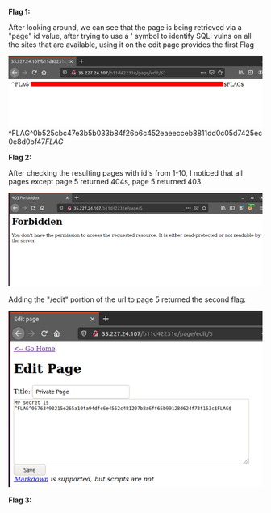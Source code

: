 **Flag 1:**

After looking around, we can see that the page is being retrieved via a "page"
id value, after trying to use a ' symbol to identify SQLi vulns on all the
sites that are available, using it on the edit page provides the first Flag

![Flag 1 screenshot](screenshots/flag1shot.png)
^FLAG^0b525cbc47e3b5b033b84f26b6c452eaeecceb8811dd0c05d7425ec0e8d0bf47$FLAG$



**Flag 2:**

After checking the resulting pages with id's from 1-10, I noticed that all pages
except page 5 returned 404s, page 5 returned 403.

![Flag 2 403 screenshot](screenshots/flag2403.png)

Adding the "/edit" portion of the url to page 5 returned the second flag:

![Flag 2 completed screenshot](screenshots/flag2.png)


**Flag 3:**
